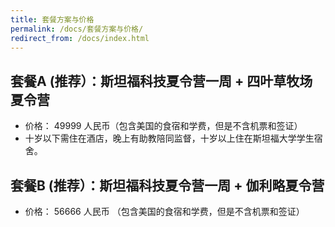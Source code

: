 ```yaml
---
title: 套餐方案与价格
permalink: /docs/套餐方案与价格/
redirect_from: /docs/index.html
---
```


## 套餐A (推荐）：斯坦福科技夏令营一周 + 四叶草牧场夏令营 

* 价格： 49999 人民币（包含美国的食宿和学费，但是不含机票和签证）
* 十岁以下需住在酒店，晚上有助教陪同监督，十岁以上住在斯坦福大学学生宿舍。 


## 套餐B (推荐）：斯坦福科技夏令营一周 + 伽利略夏令营 

* 价格： 56666 人民币 （包含美国的食宿和学费，但是不含机票和签证）


